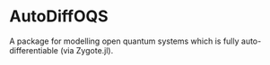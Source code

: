 # AutoDiffOQS

A package for modelling open quantum systems which is fully auto-differentiable (via Zygote.jl).
